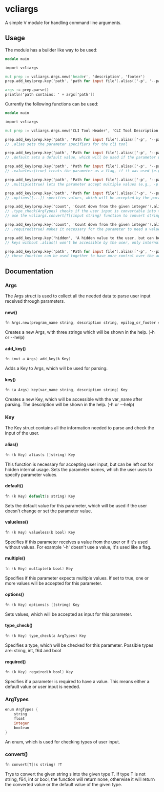 # vcliargs
A simple V module for handling command line arguments.

## Usage

The module has a builder like way to be used:

```v
module main

import vcliargs

mut prep := vcliargs.Args.new('header', 'description', 'footer')
prep.add_key(prep.key('path', 'path for input file').alias(['-p', '--path']).multiple(true))

args := prep.parse()
println('path contains: ' + args['path'])

```

Currently the following functions can be used:

```v
module main

import vcliargs

mut prep := vcliargs.Args.new('CLI Tool Header', 'CLI Tool Description', 'CLI Tool Footer')

prep.add_key(prep.key('path', 'Path for input file').alias(['-p', '--path']))
// .alias sets the parameter specifiers for the cli tool

prep.add_key(prep.key('path', 'Path for input file').alias(['-p', '--path']).default('~/Documents/'))
// .default sets a default value, which will be used if the parameter wasn't used by the user

prep.add_key(prep.key('path', 'Path for input file').alias(['-p', '--path']).valueless(true))
// .valueless(true) treats the parameter as a flag, if it was used (e.g., -p) it exist after parse(), otherwise it doesn't

prep.add_key(prep.key('path', 'Path for input file').alias(['-p', '--path']).multiple(true))
// .multiple(true) lets the parameter accept multiple values (e.g., -p /mnt/ /var/log/)

prep.add_key(prep.key('path', 'Path for input file').alias(['-p', '--path']).options(['ABC', 'XYZ']))
// .options([...]) specifies values, which will be accepted by the parameter, other values will be rejected

prep.add_key(prep.key('count', 'Count down from the given integer').alias(['-c', '--count']).type_check(vcliargs.ArgTypes.integer))
// .type_check(ArgTypes) checks if the user input is convertable into the specified data type. Supported types are string, integer (int), float (f64) and boolean (bool).
// use the vcliargs.convert[T](input string) function to convert strings of the map you receive from parse() or cast it yourself.

prep.add_key(prep.key('count', 'Count down from the given integer').alias(['-c', '--count']).required(true))
// .required(true) makes it necessary for the parameter to need a value. The value can come from default or user input.

prep.add_key(prep.key('hidden', 'A hidden value to the user, but can be used internally.').default('something'))
// keys without .alias() won't be accessible by the user, only internally through code.

prep.add_key(prep.key('path', 'Path for input file').alias(['-p', '--path']).default('~/').multiple(true))
// these function can be used together to have more control over the accepted input.

```

## Documentation

### Args

The Args struct is used to collect all the needed data to parse user input received through parameters.

#### new()

```v
fn Args.new(program_name string, description string, epilog_or_footer string) Args
```

Creates a new Args, with three strings which will be shown in the help. (-h or --help)

#### add_key()

```v
fn (mut a Args) add_key(k Key)
```

Adds a Key to Args, which will be used for parsing.

#### key()

```v
fn (a Args) key(var_name string, description string) Key
```

Creates a new Key, which will be accessible with the var_name after parsing. The description will be shown in the help. (-h or --help)

### Key

The Key struct contains all the information needed to parse and check the input of the user.

#### alias()

```v
fn (k Key) alias(s []string) Key
```

This function is necessary for accepting user input, but can be left out for hidden internal usage. Sets the parameter names, which the user uses to specify parameter values.

#### default()

```v
fn (k Key) default(s string) Key
```

Sets the default value for this parameter, which will be used if the user doesn't change or set the parameter value.

#### valueless()

```v
fn (k Key) valueless(b bool) Key
```

Specifies if this parameter receives a value from the user or if it's used without values. For example '-h' doesn't use a value, it's used like a flag.

#### multiple()

```v
fn (k Key) multiple(b bool) Key
```

Specifies if this parameter expects multiple values. If set to true, one or more values will be accepted for this parameter.

#### options()

```v
fn (k Key) options(s []string) Key
```

Sets values, which will be accepted as input for this parameter.

#### type_check()

```v
fn (k Key) type_check(a ArgTypes) Key
```

Specifies a type, which will be checked for this parameter. Possible types are: string, int, f64 and bool

#### required()

```v
fn (k Key) required(b bool) Key
```

Specifies if a parameter is required to have a value. This means either a default value or user input is needed.

### ArgTypes

```v
enum ArgTypes {
    string
    float
    integer
    boolean
}
```

An enum, which is used for checking types of user input.


### convert()

```v
fn convert[T](s string) ?T
```

Trys to convert the given string s into the given type T. If type T is not string, f64, int or bool, the function will return none, otherwise it will return the converted value or the default value of the given type.
